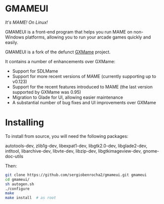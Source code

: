 GMAMEUI
=======

*It's MAME! On Linux!*

GMAMEUI is a front-end program that helps you run MAME on non-Windows platforms, allowing you to run your arcade games quickly and easily.

GMAMEUI is a fork of the defunct [GXMame]("http://gxmame.sourceforge.net/") project.

It contains a number of enhancements over GXMame:

* Support for SDLMame
* Support for more recent versions of MAME (currently supporting up to v0.123)
* Support for the recent features introduced to MAME (the last version supported by GXMame was 0.95)
* Migration to Glade for UI, allowing easier maintenance
* A substantial number of bug fixes and UI improvements over GXMame

Installing
==========

To install from source, you will need the following packages:

autotools-dev, zlib1g-dev, libexpat1-dev, libgtk2.0-dev, libglade2-dev, intltool, libarchive-dev, libvte-dev, libzip-dev, libgtkimageview-dev, gnome-doc-utils

Then:
```sh
git clone https://github.com/sergiobenrocha2/gmameui.git gmameui
cd gmameui/
sh autogen.sh
./configure
make
make install  # as root
```

